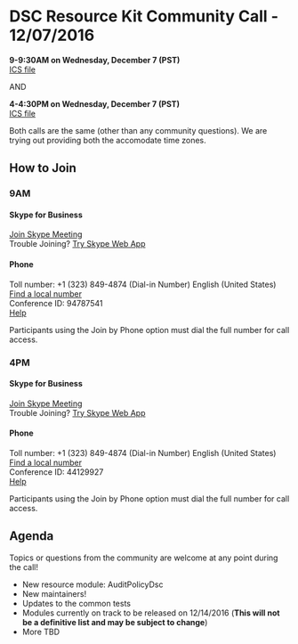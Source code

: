 # DSC Resource Kit Community Call - 12/07/2016

**9-9:30AM on Wednesday, December 7 (PST)**  
[ICS file](https://github.com/PowerShell/DscResources/blob/master/CommunityCalls/12-07-16/CommunityCall120716(9AM).zip)

AND

**4-4:30PM on Wednesday, December 7 (PST)**  
[ICS file](https://github.com/PowerShell/DscResources/blob/master/CommunityCalls/12-07-16/CommunityCall120716(4PM).zip)

Both calls are the same (other than any community questions).
We are trying out providing both the accomodate time zones.

## How to Join

### 9AM
#### Skype for Business
[Join Skype Meeting](https://meet.lync.com/microsoft/kakeim/Y5T3B6GH)  
Trouble Joining? [Try Skype Web App](https://meet.lync.com/microsoft/kakeim/Y5T3B6GH?sl=1)

#### Phone
Toll number: +1 (323) 849-4874 (Dial-in Number) English (United States)  
[Find a local number](https://dialin.lync.com/microsoft.com/kakeim?id=94787541)  
Conference ID: 94787541  
[Help](http://go.microsoft.com/fwlink/?LinkId=389737)  

Participants using the Join by Phone option must dial the full number for call access. 

### 4PM
#### Skype for Business
[Join Skype Meeting](https://meet.lync.com/microsoft/kakeim/QTRWMF0D)  
Trouble Joining? [Try Skype Web App](https://meet.lync.com/microsoft/kakeim/QTRWMF0D?sl=1)

#### Phone
Toll number: +1 (323) 849-4874 (Dial-in Number) English (United States)  
[Find a local number](https://dialin.lync.com/microsoft.com/kakeim?id=44129927)  
Conference ID: 44129927  
[Help](http://go.microsoft.com/fwlink/?LinkId=389737)

Participants using the Join by Phone option must dial the full number for call access. 

## Agenda

Topics or questions from the community are welcome at any point during the call!

- New resource module: AuditPolicyDsc
- New maintainers!
- Updates to the common tests
- Modules currently on track to be released on 12/14/2016 (**This will not be a definitive list and may be subject to change**)
- More TBD
